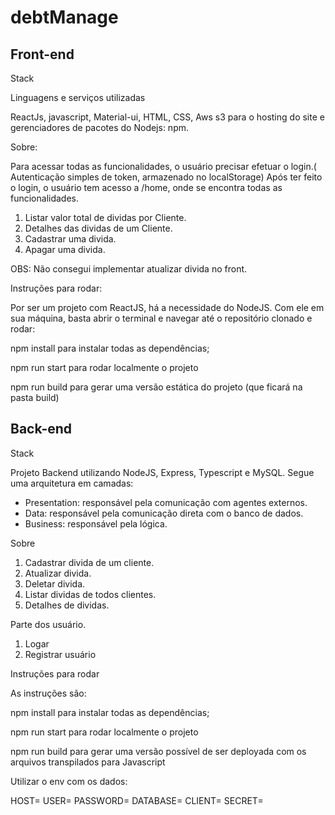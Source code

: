 # debtManage


## Front-end

Stack

Linguagens e serviços utilizadas


ReactJs, javascript, Material-ui, HTML, CSS, Aws s3 para o hosting do site e gerenciadores de pacotes do Nodejs: npm.

Sobre:


Para acessar todas as funcionalidades, o usuário precisar efetuar o login.( Autenticação simples de token, armazenado no localStorage)
Após ter feito o login, o usuário tem acesso a /home, onde se encontra todas as funcionalidades.


1. Listar valor total de dividas por Cliente.
2. Detalhes das dividas de um Cliente.
3. Cadastrar uma divida.
4. Apagar uma divida.

OBS:
Não consegui implementar atualizar divida no front.


Instruções para rodar:


Por ser um projeto com ReactJS, há a necessidade do NodeJS. Com ele em sua máquina, basta abrir o terminal e navegar até o repositório clonado e rodar:

npm install para instalar todas as dependências;

npm run start para rodar localmente o projeto

npm run build para gerar uma versão estática do projeto (que ficará na pasta build)



## Back-end

Stack

Projeto Backend utilizando NodeJS, Express, Typescript e MySQL. Segue uma arquitetura em camadas:

- Presentation: responsável pela comunicação com agentes externos.
- Data: responsável pela comunicação direta com o banco de dados.
- Business: responsável pela lógica.


Sobre

1. Cadastrar divida de um cliente.
2. Atualizar divida.
3. Deletar divida.
4. Listar dividas de todos clientes.
5. Detalhes de dividas.

Parte dos usuário.
1. Logar
2. Registrar usuário


Instruções para rodar

As instruções são:

npm install para instalar todas as dependências;

npm run start para rodar localmente o projeto

npm run build para gerar uma versão possível de ser deployada com os arquivos transpilados para Javascript

Utilizar o env com os dados:

HOST=
USER=
PASSWORD=
DATABASE=
CLIENT=
SECRET=
